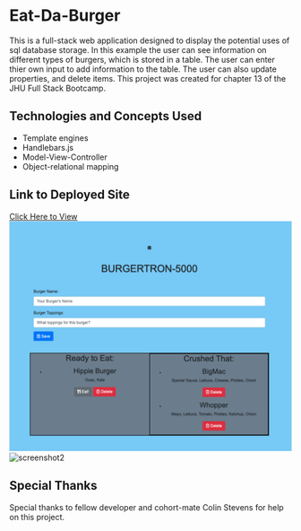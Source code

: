 # Eat-Da-Burger
This is a full-stack web application designed to display the potential uses of sql database storage. In this example the user can see information on different types of burgers, which is stored in a table. The user can enter thier own input to add information to the table. The user can also update properties, and delete items. This project was created for chapter 13 of the JHU Full Stack Bootcamp. 

## Technologies and Concepts Used
* Template engines
* Handlebars.js
* Model-View-Controller
* Object-relational mapping

## Link to Deployed Site 


<a href="https://safe-waters-34488.herokuapp.com/" target="_blank"> Click Here to View </a>
<img src="/public/assets/img/screenshot.png" alt="screenshot1">
<img src="/publiv/assets/img/screenshot2.png" alt="screenshot2">



## Special Thanks

Special thanks to fellow developer and cohort-mate Colin Stevens for help on this project. 
